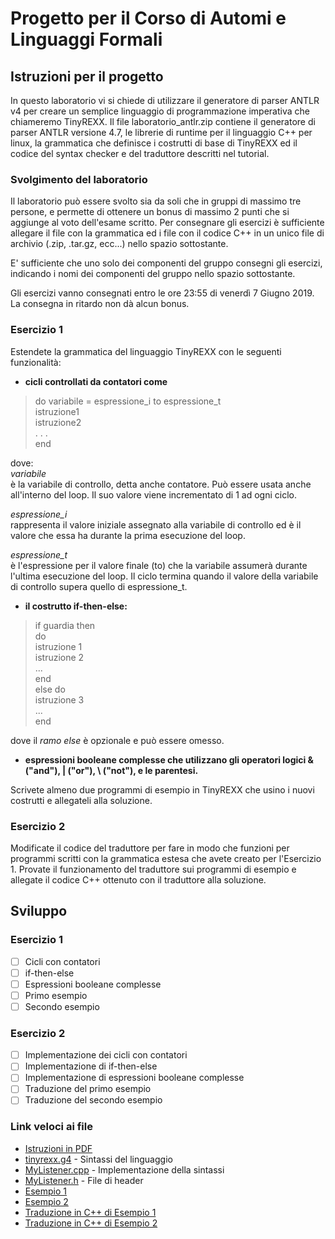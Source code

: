 # Progetto per il Corso di Automi e Linguaggi Formali

## Istruzioni per il progetto

In questo laboratorio vi si chiede di utilizzare il generatore di parser ANTLR v4 per creare un semplice linguaggio di programmazione imperativa che chiameremo TinyREXX. Il file laboratorio_antlr.zip contiene il generatore di parser ANTLR versione 4.7, le librerie di runtime per il linguaggio C++ per linux, la grammatica che definisce i costrutti di base di TinyREXX ed il codice del syntax checker e del traduttore descritti nel tutorial.

### Svolgimento del laboratorio

Il laboratorio può essere svolto sia da soli che in gruppi di massimo tre persone, e permette di ottenere un bonus di massimo 2 punti che si aggiunge al voto dell'esame scritto. Per consegnare gli esercizi è sufficiente allegare il file con la grammatica ed i file con il codice C++ in un unico file di archivio (.zip, .tar.gz, ecc...) nello spazio sottostante. 

E' sufficiente che uno solo dei componenti del gruppo consegni gli esercizi, indicando i nomi dei componenti del gruppo nello spazio sottostante.

Gli esercizi vanno consegnati entro le ore 23:55 di venerdì 7 Giugno 2019. La consegna in ritardo non dà alcun bonus.

### Esercizio 1

Estendete la grammatica del linguaggio TinyREXX con le seguenti funzionalità:
- **cicli controllati da contatori come**

> do variabile = espressione_i to espressione_t  
>    istruzione1  
>    istruzione2  
>    . . .  
> end

dove:  
*variabile*  
è la variabile di controllo, detta anche contatore. Può essere usata anche all'interno del loop. Il suo valore viene incrementato di 1 ad ogni ciclo.

*espressione_i*  
rappresenta il valore iniziale assegnato alla variabile di controllo ed è il valore che essa ha durante la prima esecuzione del loop.

*espressione_t*  
è l'espressione per il valore finale (to) che la variabile assumerà durante l'ultima esecuzione del loop. Il ciclo termina quando il valore della variabile di controllo supera quello di espressione_t.

- **il costrutto if-then-else:**

> if guardia then  
> do  
>    istruzione 1  
>    istruzione 2  
>    ...  
> end  
> else do  
>    istruzione 3  
>    ...  
> end

dove il *ramo else* è opzionale e può essere omesso.

- **espressioni booleane complesse che utilizzano gli operatori logici & ("and"), | ("or"), \  ("not"), e le parentesi.**

Scrivete almeno due programmi di esempio in TinyREXX che usino i nuovi costrutti e allegateli alla soluzione.

### Esercizio 2

Modificate il codice del traduttore per fare in modo che funzioni per programmi scritti con la grammatica estesa che avete creato per l'Esercizio 1. Provate il funzionamento del traduttore sui programmi di esempio e allegate il codice C++ ottenuto con il traduttore alla soluzione.

## Sviluppo

### Esercizio 1

- [ ] Cicli con contatori
- [ ] if-then-else
- [ ] Espressioni booleane complesse
- [ ] Primo esempio
- [ ] Secondo esempio

### Esercizio 2

- [ ] Implementazione dei cicli con contatori
- [ ] Implementazione di if-then-else
- [ ] Implementazione di espressioni booleane complesse
- [ ] Traduzione del primo esempio
- [ ] Traduzione del secondo esempio

### Link veloci ai file

- [Istruzioni in PDF](https://github.com/enricobu96/TMOALF/blob/master/_docs/laboratorio_antlr.pdf)
- [tinyrexx.g4](https://github.com/enricobu96/TMOALF/blob/master/tinyrexx/tinyrexx.g4) - Sintassi del linguaggio
- [MyListener.cpp](https://github.com/enricobu96/TMOALF/blob/master/tinyrexx/MyListener.cpp) - Implementazione della sintassi
- [MyListener.h](https://github.com/enricobu96/TMOALF/blob/master/tinyrexx/MyListener.h) - File di header
- [Esempio 1](https://www.youtube.com/watch?v=dQw4w9WgXcQ)
- [Esempio 2](https://www.youtube.com/watch?v=dQw4w9WgXcQ)
- [Traduzione in C++ di Esempio 1](https://www.youtube.com/watch?v=dQw4w9WgXcQ)
- [Traduzione in C++ di Esempio 2](https://www.youtube.com/watch?v=dQw4w9WgXcQ)
